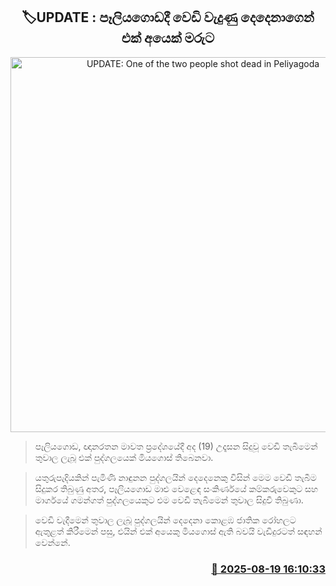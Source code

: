 <p align='center'><b><h2 align='center' title='UPDATE: One of the two people shot dead in Peliyagoda'>🏷UPDATE : පෑලියගොඩදී වෙඩි වැදුණු දෙදෙනාගෙන් එක් අයෙක් මරුට</h2></b></p>
<p align='center'><img src='https://helakuru.sgp1.cdn.digitaloceanspaces.com/esana/images/lib/crime-death.jpg' width='600' alt='UPDATE: One of the two people shot dead in Peliyagoda'></p>

> පෑලියගොඩ, ඥානරතන මාවත ප්‍රදේශයේදී අද (19) උදෑසන සිදුවූ වෙඩි තැබීමෙන් තුවාල ලැබූ එක් පුද්ගලයෙක් මියගොස් තිබෙනවා.

> යතුරුපැදියකින් පැමිණි නාඳුනන පුද්ගලයින් දෙදෙනෙකු විසින් මෙම වෙඩි තැබීම සිදුකර තිබුණු අතර, පෑලියගොඩ මාළු වෙළෙඳ සංකිර්ණයේ කම්කරුවෙකුට සහ මාර්ගයේ ගමන්ගත් පුද්ගලයෙකුට එම වෙඩි තැබීමෙන් තුවාල සිදුවී ති‍බුණා.

> වෙඩි වැදීමෙන් තුවාල ලැබූ පුද්ගලයින් දෙදෙනා කොළඹ ජාතික රෝහලට ඇතුළත් කිරීමෙන් පසු, එයින් එක් අයෙකු මියගොස් ඇති බවයි වැඩිදුරටත් සඳහන් වෙන්නේ.



<h3 align='right'><a href='https://www.helakuru.lk/esana/p/112840/'>📅 2025-08-19 16:10:33</a></h3>

